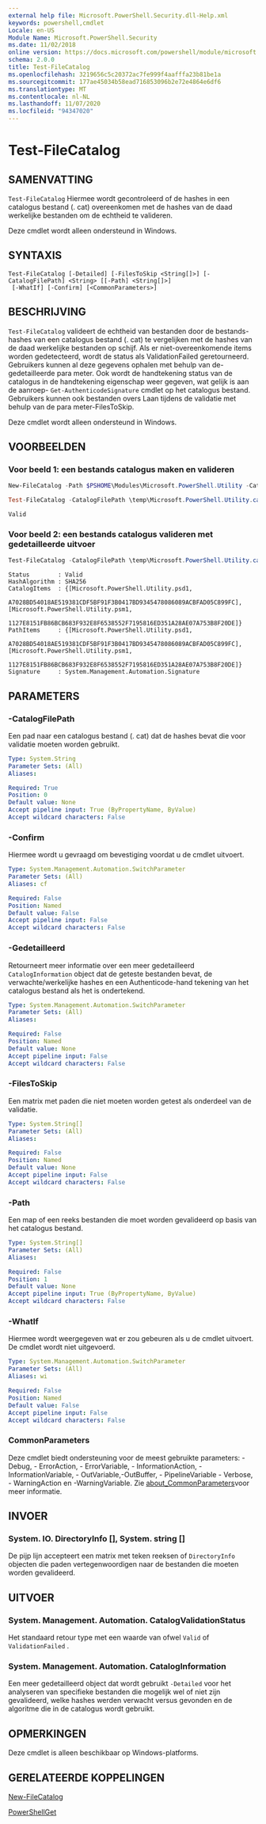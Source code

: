 ```yaml
---
external help file: Microsoft.PowerShell.Security.dll-Help.xml
keywords: powershell,cmdlet
Locale: en-US
Module Name: Microsoft.PowerShell.Security
ms.date: 11/02/2018
online version: https://docs.microsoft.com/powershell/module/microsoft.powershell.security/test-filecatalog?view=powershell-7&WT.mc_id=ps-gethelp
schema: 2.0.0
title: Test-FileCatalog
ms.openlocfilehash: 3219656c5c20372ac7fe999f4aafffa23b81be1a
ms.sourcegitcommit: 177ae45034b58ead716853096b2e72e4864e6df6
ms.translationtype: MT
ms.contentlocale: nl-NL
ms.lasthandoff: 11/07/2020
ms.locfileid: "94347020"
---
```

# Test-FileCatalog

## SAMENVATTING
`Test-FileCatalog` Hiermee wordt gecontroleerd of de hashes in een catalogus bestand (. cat) overeenkomen met de hashes van de daad werkelijke bestanden om de echtheid te valideren.

Deze cmdlet wordt alleen ondersteund in Windows.

## SYNTAXIS

```
Test-FileCatalog [-Detailed] [-FilesToSkip <String[]>] [-CatalogFilePath] <String> [[-Path] <String[]>]
 [-WhatIf] [-Confirm] [<CommonParameters>]
```

## BESCHRIJVING

`Test-FileCatalog` valideert de echtheid van bestanden door de bestands-hashes van een catalogus bestand (. cat) te vergelijken met de hashes van de daad werkelijke bestanden op schijf. Als er niet-overeenkomende items worden gedetecteerd, wordt de status als ValidationFailed geretourneerd. Gebruikers kunnen al deze gegevens ophalen met behulp van de-gedetailleerde para meter. Ook wordt de handtekening status van de catalogus in de handtekening eigenschap weer gegeven, wat gelijk is aan de aanroep- `Get-AuthenticodeSignature` cmdlet op het catalogus bestand. Gebruikers kunnen ook bestanden overs Laan tijdens de validatie met behulp van de para meter-FilesToSkip.

Deze cmdlet wordt alleen ondersteund in Windows.

## VOORBEELDEN

### Voor beeld 1: een bestands catalogus maken en valideren

```powershell
New-FileCatalog -Path $PSHOME\Modules\Microsoft.PowerShell.Utility -CatalogFilePath \temp\Microsoft.PowerShell.Utility.cat -CatalogVersion 2.0

Test-FileCatalog -CatalogFilePath \temp\Microsoft.PowerShell.Utility.cat -Path "$PSHome\Modules\Microsoft.PowerShell.Utility\"
```

```Output
Valid
```

### Voor beeld 2: een bestands catalogus valideren met gedetailleerde uitvoer

```powershell
Test-FileCatalog -CatalogFilePath \temp\Microsoft.PowerShell.Utility.cat -Path "$PSHome\Modules\Microsoft.PowerShell.Utility\"
```

```Output
Status        : Valid
HashAlgorithm : SHA256
CatalogItems  : {[Microsoft.PowerShell.Utility.psd1,
                A7028BD54018AE519381CDF5BF91F3B0417BD9345478086089ACBFAD05C899FC], [Microsoft.PowerShell.Utility.psm1,
                1127E8151FB86BCB683F932E8F6538552F7195816ED351A28AE07A753B8F20DE]}
PathItems     : {[Microsoft.PowerShell.Utility.psd1,
                A7028BD54018AE519381CDF5BF91F3B0417BD9345478086089ACBFAD05C899FC], [Microsoft.PowerShell.Utility.psm1,
                1127E8151FB86BCB683F932E8F6538552F7195816ED351A28AE07A753B8F20DE]}
Signature     : System.Management.Automation.Signature
```

## PARAMETERS

### -CatalogFilePath

Een pad naar een catalogus bestand (. cat) dat de hashes bevat die voor validatie moeten worden gebruikt.

```yaml
Type: System.String
Parameter Sets: (All)
Aliases:

Required: True
Position: 0
Default value: None
Accept pipeline input: True (ByPropertyName, ByValue)
Accept wildcard characters: False
```

### -Confirm

Hiermee wordt u gevraagd om bevestiging voordat u de cmdlet uitvoert.

```yaml
Type: System.Management.Automation.SwitchParameter
Parameter Sets: (All)
Aliases: cf

Required: False
Position: Named
Default value: False
Accept pipeline input: False
Accept wildcard characters: False
```

### -Gedetailleerd

Retourneert meer informatie over een meer gedetailleerd `CatalogInformation` object dat de geteste bestanden bevat, de verwachte/werkelijke hashes en een Authenticode-hand tekening van het catalogus bestand als het is ondertekend.

```yaml
Type: System.Management.Automation.SwitchParameter
Parameter Sets: (All)
Aliases:

Required: False
Position: Named
Default value: None
Accept pipeline input: False
Accept wildcard characters: False
```

### -FilesToSkip

Een matrix met paden die niet moeten worden getest als onderdeel van de validatie.

```yaml
Type: System.String[]
Parameter Sets: (All)
Aliases:

Required: False
Position: Named
Default value: None
Accept pipeline input: False
Accept wildcard characters: False
```

### -Path

Een map of een reeks bestanden die moet worden gevalideerd op basis van het catalogus bestand.

```yaml
Type: System.String[]
Parameter Sets: (All)
Aliases:

Required: False
Position: 1
Default value: None
Accept pipeline input: True (ByPropertyName, ByValue)
Accept wildcard characters: False
```

### -WhatIf

Hiermee wordt weergegeven wat er zou gebeuren als u de cmdlet uitvoert. De cmdlet wordt niet uitgevoerd.

```yaml
Type: System.Management.Automation.SwitchParameter
Parameter Sets: (All)
Aliases: wi

Required: False
Position: Named
Default value: False
Accept pipeline input: False
Accept wildcard characters: False
```

### CommonParameters

Deze cmdlet biedt ondersteuning voor de meest gebruikte parameters: -Debug, - ErrorAction, - ErrorVariable, - InformationAction, -InformationVariable, - OutVariable,-OutBuffer, - PipelineVariable - Verbose, - WarningAction en -WarningVariable. Zie [about_CommonParameters](https://go.microsoft.com/fwlink/?LinkID=113216)voor meer informatie.

## INVOER

### System. IO. DirectoryInfo [], System. string []

De pijp lijn accepteert een matrix met teken reeksen of `DirectoryInfo` objecten die paden vertegenwoordigen naar de bestanden die moeten worden gevalideerd.

## UITVOER

### System. Management. Automation. CatalogValidationStatus

Het standaard retour type met een waarde van ofwel `Valid` of `ValidationFailed` .

### System. Management. Automation. CatalogInformation

Een meer gedetailleerd object dat wordt gebruikt `-Detailed` voor het analyseren van specifieke bestanden die mogelijk wel of niet zijn gevalideerd, welke hashes werden verwacht versus gevonden en de algoritme die in de catalogus wordt gebruikt.

## OPMERKINGEN

Deze cmdlet is alleen beschikbaar op Windows-platforms.

## GERELATEERDE KOPPELINGEN

[New-FileCatalog](New-FileCatalog.md)

[PowerShellGet](/powershell/module/PowerShellGet)

